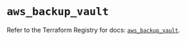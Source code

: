# `aws_backup_vault`

Refer to the Terraform Registry for docs: [`aws_backup_vault`](https://registry.terraform.io/providers/hashicorp/aws/5.69.0/docs/resources/backup_vault).
